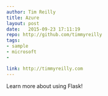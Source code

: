 ```yaml
---
author: Tim Reilly 
title: Azure
layout: post
date:   2015-09-23 17:11:19
repo: http://github.com/timmyreilly
tags: 
- sample
- microsoft 
- 

link: http://timmyreilly.com
---
```


Learn more about using Flask! 